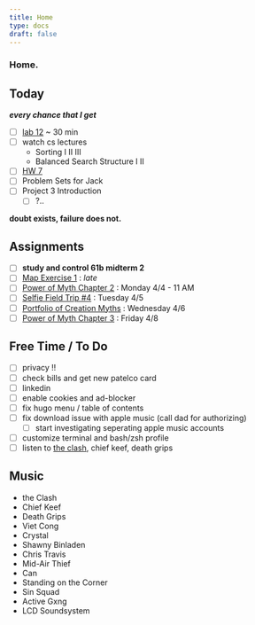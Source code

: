 ```yaml
---
title: Home
type: docs 
draft: false
---
```


### Home.

## Today 
***every chance that I get***
- [ ] [lab 12](https://inst.eecs.berkeley.edu/~cs61b/sp22/materials/lab/lab12/index.html) ~ 30 min 
- [ ] watch cs lectures 
    - Sorting I II III 
    - Balanced Search Structure I II 
- [ ] [HW 7](https://inst.eecs.berkeley.edu/~cs61b/sp22/materials/hw/hw7/index.html)
- [ ] Problem Sets for Jack 
- [ ] Project 3 Introduction
    - [ ] ?..  

 **doubt exists, failure does not.**


## Assignments  
- [ ] **study and control 61b midterm 2** 
- [ ] [Map Exercise 1](https://smccd.instructure.com/courses/41664/assignments/1007748) : *late*
- [ ] [Power of Myth Chapter 2](https://smccd.instructure.com/courses/43472/assignments/1040365) : Monday 4/4 - 11 AM 
- [ ] [Selfie Field Trip #4](https://smccd.instructure.com/courses/41664/discussion_topics/594954) : Tuesday 4/5 
- [ ] [Portfolio of Creation Myths](https://smccd.instructure.com/courses/43472/assignments/1040351) : Wednesday 4/6
- [ ] [Power of Myth Chapter 3](https://smccd.instructure.com/courses/43472/assignments/1040366) : Friday 4/8

## Free Time / To Do 
- [ ] privacy !!
- [ ] check bills and get new patelco card 
- [ ] linkedin
- [ ] enable cookies and ad-blocker 
- [ ] fix hugo menu / table of contents 
- [ ] fix download issue with apple music (call dad for authorizing)
    - [ ] start investigating seperating apple music accounts
- [ ] customize terminal and bash/zsh profile
- [ ] listen to [the clash](https://music.apple.com/us/album/london-calling/684811762), chief keef, death grips 

## Music 
- the Clash
- Chief Keef
- Death Grips
- Viet Cong 
- Crystal 
- Shawny Binladen 
- Chris Travis 
- Mid-Air Thief 
- Can 
- Standing on the Corner
- Sin Squad 
- Active Gxng 
- LCD Soundsystem
